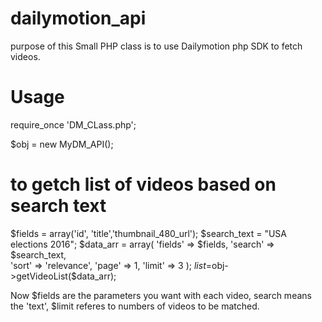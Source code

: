 # dailymotion_api
purpose of this Small PHP class is to use Dailymotion php SDK to fetch videos.

# Usage
require_once 'DM_CLass.php';

$obj = new MyDM_API();

# to getch list of videos based on search text
$fields = array('id', 'title','thumbnail_480_url');
$search_text = "USA elections 2016";
$data_arr = array(
    'fields' => $fields,
    'search' => $search_text,    
    'sort' => 'relevance',
    'page' => 1,
    'limit' => 3
);
$list=$obj->getVideoList($data_arr);

Now $fields are the parameters you want with each video, search means the 'text', $limit referes to numbers of videos to be matched.
